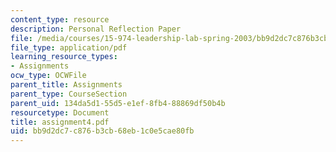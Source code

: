 ```yaml
---
content_type: resource
description: Personal Reflection Paper
file: /media/courses/15-974-leadership-lab-spring-2003/bb9d2dc7c876b3cb68eb1c0e5cae80fb_assignment4.pdf
file_type: application/pdf
learning_resource_types:
- Assignments
ocw_type: OCWFile
parent_title: Assignments
parent_type: CourseSection
parent_uid: 134da5d1-55d5-e1ef-8fb4-88869df50b4b
resourcetype: Document
title: assignment4.pdf
uid: bb9d2dc7-c876-b3cb-68eb-1c0e5cae80fb
---
```

